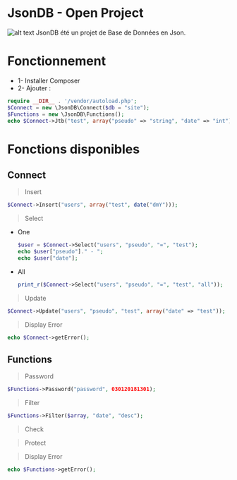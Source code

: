 # JsonDB - Open Project
![alt text](https://anoniji.com/img/JsonDB.png)
JsonDB été un projet de Base de Données en Json.

# Fonctionnement
- 1- Installer Composer
- 2- Ajouter :

```php
require __DIR__ . '/vendor/autoload.php';
$Connect = new \JsonDB\Connect($db = "site");
$Functions = new \JsonDB\Functions();
echo $Connect->Jtb("test", array("pseudo" => "string", "date" => "int"));
```

# Fonctions disponibles

## Connect

> Insert
```php
$Connect->Insert("users", array("test", date("dmY")));
```

> Select

- One

	```php
	$user = $Connect->Select("users", "pseudo", "=", "test");
	echo $user["pseudo"]." - ";
	echo $user["date"];
	```

- All

	```php
	print_r($Connect->Select("users", "pseudo", "=", "test", "all"));
	```

> Update
```php
$Connect->Update("users", "pseudo", "test", array("date" => "test"));
```

> Display Error
```php
echo $Connect->getError();
```

## Functions

> Password
```php
$Functions->Password("password", 030120181301);
```

> Filter
```php
$Functions->Filter($array, "date", "desc");
```

> Check

> Protect

> Display Error
```php
echo $Functions->getError();
```